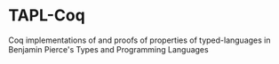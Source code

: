 # TAPL-Coq
Coq implementations of and proofs of properties of typed-languages in Benjamin Pierce's Types and Programming Languages

